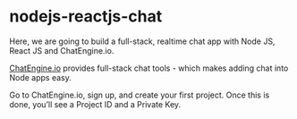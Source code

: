 # nodejs-reactjs-chat

Here, we are going to build a full-stack, realtime chat app with Node JS, React JS and ChatEngine.io.

[ChatEngine.io](https://chatengine.io/) provides full-stack chat tools - which makes adding chat into Node apps easy.

Go to ChatEngine.io, sign up, and create your first project. Once this is done, you’ll see a Project ID and a Private Key.
